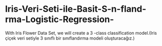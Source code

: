 # Iris-Veri-Seti-ile-Basit-S-n-fland-rma-Logistic-Regression-
With Iris Flower Data Set, we will create a 3 -class classification model.(Iris çiçek veri setiyle 3 sınıflı bir sınıflandırma modeli oluşturacağız.)
